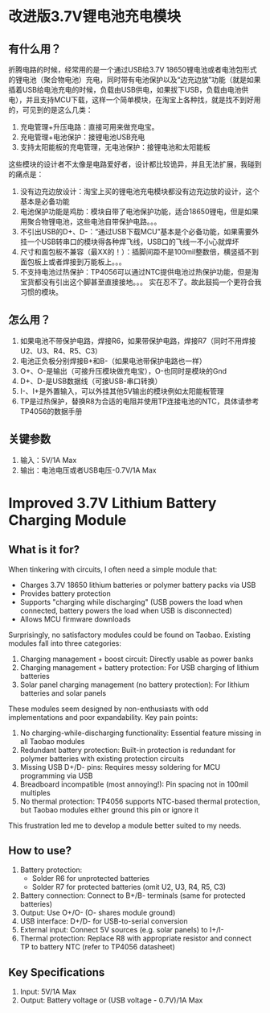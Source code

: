 # 改进版3.7V锂电池充电模块
## 有什么用？
折腾电路的时候，经常用的是一个通过USB给3.7V 18650锂电池或者电池包形式的锂电池（聚合物电池）充电，同时带有电池保护以及“边充边放”功能（就是如果插着USB给电池充电的时候，负载由USB供电，如果拔下USB，负载由电池供电），并且支持MCU下载，这样一个简单模块，在淘宝上各种找，就是找不到好用的，可见到的是这么几类：
1. 充电管理+升压电路：直接可用来做充电宝。
2. 充电管理+电池保护：接锂电池USB充电
3. 支持太阳能板的充电管理，无电池保护：接锂电池和太阳能板

这些模块的设计者不太像是电路爱好者，设计都比较诡异，并且无法扩展，我碰到的痛点是：
1. 没有边充边放设计：淘宝上买的锂电池充电模块都没有边充边放的设计，这个基本是必备功能
2. 电池保护功能是鸡肋：模块自带了电池保护功能，适合18650锂电，但是如果用聚合物锂电池，这些电池自带保护电路。。。
3. 不引出USB的D+、D-：“通过USB下载MCU”基本是个必备功能，如果需要外挂一个USB转串口的模块得各种焊飞线，USB口的飞线一不小心就焊坏
4. 尺寸和面包板不兼容（最XX的！）：插脚间距不是100mil整数倍，横竖插不到面包板上或者焊接到万能板上。。。
5. 不支持电池过热保护：TP4056可以通过NTC提供电池过热保护功能，但是淘宝货都没有引出这个脚甚至直接接地。。。
实在忍不了。故此鼓捣一个更符合我习惯的模块。

## 怎么用？
1. 如果电池不带保护电路，焊接R6，如果带保护电路，焊接R7（同时不用焊接U2、U3、R4、R5、C3）
2. 电池正负极分别焊接B+和B-（如果电池带保护电路也一样）
3. O+、O-是输出（可接升压模块做充电宝），O-也同时是模块的Gnd
4. D+、D-是USB数据线（可接USB-串口转换）
5. I-、I+是外置输入，可以外挂其他5V输出的模块例如太阳能板管理
6. TP是过热保护，替换R8为合适的电阻并使用TP连接电池的NTC，具体请参考TP4056的数据手册

## 关键参数
1. 输入：5V/1A Max
2. 输出：电池电压或者USB电压-0.7V/1A Max

# Improved 3.7V Lithium Battery Charging Module
## What is it for?
When tinkering with circuits, I often need a simple module that:
- Charges 3.7V 18650 lithium batteries or polymer battery packs via USB
- Provides battery protection
- Supports "charging while discharging" (USB powers the load when connected, battery powers the load when USB is disconnected)
- Allows MCU firmware downloads

Surprisingly, no satisfactory modules could be found on Taobao. Existing modules fall into three categories:
1. Charging management + boost circuit: Directly usable as power banks
2. Charging management + battery protection: For USB charging of lithium batteries
3. Solar panel charging management (no battery protection): For lithium batteries and solar panels

These modules seem designed by non-enthusiasts with odd implementations and poor expandability. Key pain points:
1. No charging-while-discharging functionality: Essential feature missing in all Taobao modules
2. Redundant battery protection: Built-in protection is redundant for polymer batteries with existing protection circuits
3. Missing USB D+/D- pins: Requires messy soldering for MCU programming via USB
4. Breadboard incompatible (most annoying!): Pin spacing not in 100mil multiples
5. No thermal protection: TP4056 supports NTC-based thermal protection, but Taobao modules either ground this pin or ignore it

This frustration led me to develop a module better suited to my needs.

## How to use?
1. Battery protection:
   - Solder R6 for unprotected batteries
   - Solder R7 for protected batteries (omit U2, U3, R4, R5, C3)
2. Battery connection: Connect to B+/B- terminals (same for protected batteries)
3. Output: Use O+/O- (O- shares module ground)
4. USB interface: D+/D- for USB-to-serial conversion
5. External input: Connect 5V sources (e.g. solar panels) to I+/I-
6. Thermal protection: Replace R8 with appropriate resistor and connect TP to battery NTC (refer to TP4056 datasheet)

## Key Specifications
1. Input: 5V/1A Max
2. Output: Battery voltage or (USB voltage - 0.7V)/1A Max
